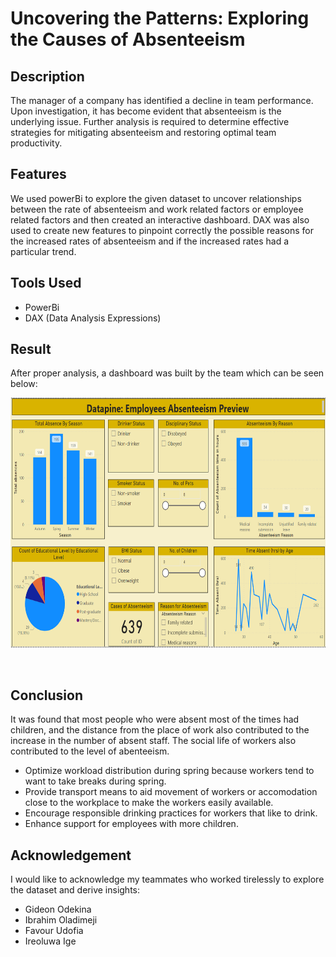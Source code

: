 # Uncovering the Patterns: Exploring the Causes of Absenteeism 

## Description 

The manager of a company has identified a decline in team performance. Upon investigation, it has become evident that absenteeism is the underlying issue. Further analysis is required to determine effective strategies for mitigating absenteeism and restoring optimal team productivity. <br> 

## Features 

We used powerBi to explore the given dataset to uncover relationships between the rate of absenteeism and work related factors or employee related factors and then created an interactive dashboard. DAX was also used to create new features to pinpoint correctly the possible reasons for the increased rates of absenteeism and if the increased rates had a particular trend. <br> 

## Tools Used

* PowerBi
* DAX (Data Analysis Expressions)

## Result 

After proper analysis, a dashboard was built by the team which can be seen below: 

<p align = 'center'> 
<img width='700' height='400' src = 'https://github.com/obinnameso/hr-absenteeism-project/blob/main/imgs/dashboard_image.png?raw=true'>
</p>  <br> 

## Conclusion

It was found that most people who were absent most of the times had children, and the distance from the place of work also contributed to the increase in the number of absent staff. The social life of workers also contributed to the level of abenteeism. 

* Optimize workload distribution during spring because workers tend to want to take breaks during spring.
* Provide transport means to aid movement of workers or accomodation close to the workplace to make the workers easily available. 
* Encourage responsible drinking practices for workers that like to drink.
* Enhance support for employees with more children. <br> 

## Acknowledgement 

I would like to acknowledge my teammates who worked tirelessly to explore the dataset and derive insights:

* Gideon Odekina
* Ibrahim Oladimeji
* Favour Udofia
* Ireoluwa Ige
